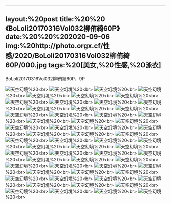 ﻿---
layout:%20post
title:%20%20《BoLoli20170316Vol032柳侑綺60P》
date:%20%20%202020-09-06
img:%20http://photo.orgx.cf/性感/2020/BoLoli20170316Vol032柳侑綺60P/000.jpg
tags:%20[美女,%20性感,%20泳衣]
---

BoLoli20170316Vol032柳侑綺60P，9P



![天空幻境](http://photo.orgx.cf/性感/2020/BoLoli20170316Vol032柳侑綺60P/001.jpg%20''天空幻境'')%20<br>
![天空幻境](http://photo.orgx.cf/性感/2020/BoLoli20170316Vol032柳侑綺60P/002.jpg%20''天空幻境'')%20<br>
![天空幻境](http://photo.orgx.cf/性感/2020/BoLoli20170316Vol032柳侑綺60P/003.jpg%20''天空幻境'')%20<br>
![天空幻境](http://photo.orgx.cf/性感/2020/BoLoli20170316Vol032柳侑綺60P/004.jpg%20''天空幻境'')%20<br>
![天空幻境](http://photo.orgx.cf/性感/2020/BoLoli20170316Vol032柳侑綺60P/005.jpg%20''天空幻境'')%20<br>
![天空幻境](http://photo.orgx.cf/性感/2020/BoLoli20170316Vol032柳侑綺60P/006.jpg%20''天空幻境'')%20<br>
![天空幻境](http://photo.orgx.cf/性感/2020/BoLoli20170316Vol032柳侑綺60P/007.jpg%20''天空幻境'')%20<br>
![天空幻境](http://photo.orgx.cf/性感/2020/BoLoli20170316Vol032柳侑綺60P/008.jpg%20''天空幻境'')%20<br>
![天空幻境](http://photo.orgx.cf/性感/2020/BoLoli20170316Vol032柳侑綺60P/009.jpg%20''天空幻境'')%20<br>
![天空幻境](http://photo.orgx.cf/性感/2020/BoLoli20170316Vol032柳侑綺60P/010.jpg%20''天空幻境'')%20<br>
![天空幻境](http://photo.orgx.cf/性感/2020/BoLoli20170316Vol032柳侑綺60P/011.jpg%20''天空幻境'')%20<br>
![天空幻境](http://photo.orgx.cf/性感/2020/BoLoli20170316Vol032柳侑綺60P/012.jpg%20''天空幻境'')%20<br>
![天空幻境](http://photo.orgx.cf/性感/2020/BoLoli20170316Vol032柳侑綺60P/013.jpg%20''天空幻境'')%20<br>
![天空幻境](http://photo.orgx.cf/性感/2020/BoLoli20170316Vol032柳侑綺60P/014.jpg%20''天空幻境'')%20<br>
![天空幻境](http://photo.orgx.cf/性感/2020/BoLoli20170316Vol032柳侑綺60P/015.jpg%20''天空幻境'')%20<br>
![天空幻境](http://photo.orgx.cf/性感/2020/BoLoli20170316Vol032柳侑綺60P/016.jpg%20''天空幻境'')%20<br>
![天空幻境](http://photo.orgx.cf/性感/2020/BoLoli20170316Vol032柳侑綺60P/017.jpg%20''天空幻境'')%20<br>
![天空幻境](http://photo.orgx.cf/性感/2020/BoLoli20170316Vol032柳侑綺60P/018.jpg%20''天空幻境'')%20<br>
![天空幻境](http://photo.orgx.cf/性感/2020/BoLoli20170316Vol032柳侑綺60P/019.jpg%20''天空幻境'')%20<br>
![天空幻境](http://photo.orgx.cf/性感/2020/BoLoli20170316Vol032柳侑綺60P/020.jpg%20''天空幻境'')%20<br>
![天空幻境](http://photo.orgx.cf/性感/2020/BoLoli20170316Vol032柳侑綺60P/021.jpg%20''天空幻境'')%20<br>
![天空幻境](http://photo.orgx.cf/性感/2020/BoLoli20170316Vol032柳侑綺60P/022.jpg%20''天空幻境'')%20<br>
![天空幻境](http://photo.orgx.cf/性感/2020/BoLoli20170316Vol032柳侑綺60P/023.jpg%20''天空幻境'')%20<br>
![天空幻境](http://photo.orgx.cf/性感/2020/BoLoli20170316Vol032柳侑綺60P/024.jpg%20''天空幻境'')%20<br>
![天空幻境](http://photo.orgx.cf/性感/2020/BoLoli20170316Vol032柳侑綺60P/025.jpg%20''天空幻境'')%20<br>
![天空幻境](http://photo.orgx.cf/性感/2020/BoLoli20170316Vol032柳侑綺60P/026.jpg%20''天空幻境'')%20<br>
![天空幻境](http://photo.orgx.cf/性感/2020/BoLoli20170316Vol032柳侑綺60P/027.jpg%20''天空幻境'')%20<br>
![天空幻境](http://photo.orgx.cf/性感/2020/BoLoli20170316Vol032柳侑綺60P/028.jpg%20''天空幻境'')%20<br>
![天空幻境](http://photo.orgx.cf/性感/2020/BoLoli20170316Vol032柳侑綺60P/029.jpg%20''天空幻境'')%20<br>
![天空幻境](http://photo.orgx.cf/性感/2020/BoLoli20170316Vol032柳侑綺60P/030.jpg%20''天空幻境'')%20<br>
![天空幻境](http://photo.orgx.cf/性感/2020/BoLoli20170316Vol032柳侑綺60P/031.jpg%20''天空幻境'')%20<br>
![天空幻境](http://photo.orgx.cf/性感/2020/BoLoli20170316Vol032柳侑綺60P/032.jpg%20''天空幻境'')%20<br>
![天空幻境](http://photo.orgx.cf/性感/2020/BoLoli20170316Vol032柳侑綺60P/033.jpg%20''天空幻境'')%20<br>
![天空幻境](http://photo.orgx.cf/性感/2020/BoLoli20170316Vol032柳侑綺60P/034.jpg%20''天空幻境'')%20<br>
![天空幻境](http://photo.orgx.cf/性感/2020/BoLoli20170316Vol032柳侑綺60P/035.jpg%20''天空幻境'')%20<br>
![天空幻境](http://photo.orgx.cf/性感/2020/BoLoli20170316Vol032柳侑綺60P/036.jpg%20''天空幻境'')%20<br>
![天空幻境](http://photo.orgx.cf/性感/2020/BoLoli20170316Vol032柳侑綺60P/037.jpg%20''天空幻境'')%20<br>
![天空幻境](http://photo.orgx.cf/性感/2020/BoLoli20170316Vol032柳侑綺60P/038.jpg%20''天空幻境'')%20<br>
![天空幻境](http://photo.orgx.cf/性感/2020/BoLoli20170316Vol032柳侑綺60P/039.jpg%20''天空幻境'')%20<br>
![天空幻境](http://photo.orgx.cf/性感/2020/BoLoli20170316Vol032柳侑綺60P/040.jpg%20''天空幻境'')%20<br>
![天空幻境](http://photo.orgx.cf/性感/2020/BoLoli20170316Vol032柳侑綺60P/041.jpg%20''天空幻境'')%20<br>
![天空幻境](http://photo.orgx.cf/性感/2020/BoLoli20170316Vol032柳侑綺60P/042.jpg%20''天空幻境'')%20<br>
![天空幻境](http://photo.orgx.cf/性感/2020/BoLoli20170316Vol032柳侑綺60P/043.jpg%20''天空幻境'')%20<br>
![天空幻境](http://photo.orgx.cf/性感/2020/BoLoli20170316Vol032柳侑綺60P/044.jpg%20''天空幻境'')%20<br>
![天空幻境](http://photo.orgx.cf/性感/2020/BoLoli20170316Vol032柳侑綺60P/045.jpg%20''天空幻境'')%20<br>
![天空幻境](http://photo.orgx.cf/性感/2020/BoLoli20170316Vol032柳侑綺60P/046.jpg%20''天空幻境'')%20<br>
![天空幻境](http://photo.orgx.cf/性感/2020/BoLoli20170316Vol032柳侑綺60P/047.jpg%20''天空幻境'')%20<br>
![天空幻境](http://photo.orgx.cf/性感/2020/BoLoli20170316Vol032柳侑綺60P/048.jpg%20''天空幻境'')%20<br>
![天空幻境](http://photo.orgx.cf/性感/2020/BoLoli20170316Vol032柳侑綺60P/049.jpg%20''天空幻境'')%20<br>
![天空幻境](http://photo.orgx.cf/性感/2020/BoLoli20170316Vol032柳侑綺60P/050.jpg%20''天空幻境'')%20<br>
![天空幻境](http://photo.orgx.cf/性感/2020/BoLoli20170316Vol032柳侑綺60P/051.jpg%20''天空幻境'')%20<br>
![天空幻境](http://photo.orgx.cf/性感/2020/BoLoli20170316Vol032柳侑綺60P/052.jpg%20''天空幻境'')%20<br>
![天空幻境](http://photo.orgx.cf/性感/2020/BoLoli20170316Vol032柳侑綺60P/053.jpg%20''天空幻境'')%20<br>
![天空幻境](http://photo.orgx.cf/性感/2020/BoLoli20170316Vol032柳侑綺60P/054.jpg%20''天空幻境'')%20<br>
![天空幻境](http://photo.orgx.cf/性感/2020/BoLoli20170316Vol032柳侑綺60P/055.jpg%20''天空幻境'')%20<br>
![天空幻境](http://photo.orgx.cf/性感/2020/BoLoli20170316Vol032柳侑綺60P/056.jpg%20''天空幻境'')%20<br>
![天空幻境](http://photo.orgx.cf/性感/2020/BoLoli20170316Vol032柳侑綺60P/057.jpg%20''天空幻境'')%20<br>
![天空幻境](http://photo.orgx.cf/性感/2020/BoLoli20170316Vol032柳侑綺60P/058.jpg%20''天空幻境'')%20<br>
![天空幻境](http://photo.orgx.cf/性感/2020/BoLoli20170316Vol032柳侑綺60P/059.jpg%20''天空幻境'')%20<br>
![天空幻境](http://photo.orgx.cf/性感/2020/BoLoli20170316Vol032柳侑綺60P/060.jpg%20''天空幻境'')%20<br>